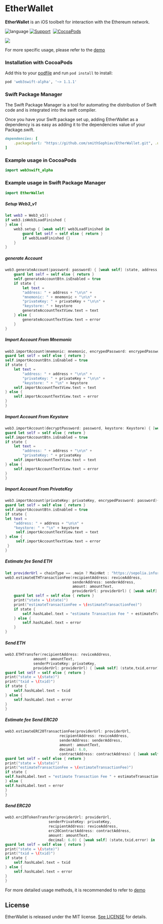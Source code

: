 # EtherWallet
**EtherWallet** is an iOS toolbelt for interaction with the Ethereum network.

![language](https://img.shields.io/badge/Language-Swift-green)
[![Support](https://img.shields.io/badge/support-iOS%209%2B%20-FB7DEC.svg?style=flat)](https://www.apple.com/nl/ios/)&nbsp;
[![CocoaPods](https://img.shields.io/badge/support-SwiftPackageManagr-green)](https://www.swift.org/getting-started/#using-the-package-manager)

![](Resource/Demo01.png)

For more specific usage, please refer to the [demo](https://github.com/smithSophiav/EtherWallet/tree/main/Demo)

### Installation with CocoaPods
Add this to your [podfile](https://guides.cocoapods.org/using/getting-started.html) and run `pod install` to install:

```ruby
pod 'web3swift-alpha', '~> 1.1.1'
```
### Swift Package Manager
The Swift Package Manager  is a tool for automating the distribution of Swift code and is integrated into the swift compiler.

Once you have your Swift package set up, adding EtherWallet as a dependency is as easy as adding it to the dependencies value of your Package.swift.
```ruby
dependencies: [
    .package(url: "https://github.com/smithSophiav/EtherWallet.git", .upToNextMajor(from: "1.1.1"))
]
```
### Example usage in CocoaPods

```swift
import web3swift_alpha   
```

### Example usage in Swift Package Manager

```swift
import EtherWallet
```

##### Setup Web3_v1
```swift
let web3 = Web3_v1()
if web3.isWeb3LoadFinished {
} else {
    web3.setup { [weak self] web3LoadFinished in
        guard let self = self else { return }
        if web3LoadFinished {}
    }
}
```

##### generate Account
```swift
web3.generateAccount(password: password) { [weak self] (state, address,mnemonic,privateKey, keystore,error) in
    guard let self = self else { return }
    self.generateAccountBtn.isEnabled = true
    if state {
        let text =
        "address: " + address + "\n\n" +
        "mnemonic: " + mnemonic + "\n\n" +
        "privateKey: " + privateKey + "\n\n" +
        "keystore: " + keystore
        generateAccountTextView.text = text
    } else {
        generateAccountTextView.text = error
    }
}
```

##### Import Account From Mnemonic 
```swift
web3.importAccount(mnemonic: mnemonic, encrypedPassword: encrypedPassword){ [weak self] (state,address,privateKey,keystore,error) in
guard let self = self else { return }
self.importAccountBtn.isEnabled = true
if state {
    let text =
        "address: " + address + "\n\n" +
        "privateKey: " + privateKey + "\n\n" +
        "keystore: " + "\n" + keystore
    self.importAccountTextView.text = text
} else {
    self.importAccountTextView.text = error
}
}
```

##### Import Account From Keystore
```swift
web3.importAccount(decryptPassword: password, keystore: Keystore) { [weak self] (state, address, privateKey,error) in
guard let self = self else { return }
self.importAccountBtn.isEnabled = true
if state {
    let text =
        "address: " + address + "\n\n" +
        "privateKey: " + privateKey
    self.importAccountTextView.text = text
} else {
    self.importAccountTextView.text = error
}
}
```


##### Import Account From PrivateKey
```swift
web3.importAccount(privateKey: privateKey, encrypedPassword: password){ [weak self] state, address, keystore,error in
guard let self = self else { return }
self.importAccountBtn.isEnabled = true
if state {
let text =
    "address: " + address + "\n\n" +
    "keystore: " + "\n" + keystore
     self.importAccountTextView.text = text
} else {
     self.importAccountTextView.text = error
 }
}
```
##### Estimate fee Send ETH
```swift
let providerUrl = chainType == .main ? MainNet : "https://sepolia.infura.io/v3/fe816c09404d406f8f47af0b78413806"
web3.estimateETHTransactionFee(recipientAddress: reviceAddress,
                               senderAddress: senderAddress,
                               amount: amountText,
                               providerUrl: providerUrl) { [weak self] (state,estimateTransactionFee,gasEstimate,gasPrice,error) in
    guard let self = self else { return }
    print("state = \(state)")
    print("estimateTransactionFee = \(estimateTransactionFee)")
    if state {
        self.hashLabel.text = "estimate Transaction Fee " + estimateTransactionFee + " ETH"
    } else {
        self.hashLabel.text = error
    }
}
```

##### Send ETH
```swift
web3.ETHTransfer(recipientAddress: reviceAddress,
             amount: amountText,
             senderPrivateKey: privateKey,
             providerUrl: providerUrl) { [weak self] (state,txid,error) in
guard let self = self else { return }
print("state = \(state)")
print("txid = \(txid)")
if state {
    self.hashLabel.text = txid
} else {
    self.hashLabel.text = error
}
}
```

##### Estimate fee Send ERC20
```swift
web3.estimateERC20TransactionFee(providerUrl: providerUrl,
                         recipientAddress: reviceAddress,
                         senderAddress: senderAddress,
                         amount: amountText,
                         decimal: 6.0,
                         contractAddress: contractAddress) { [weak self] (state,estimateTransactionFee,gasEstimate,gasPrice,error) in
guard let self = self else { return }
print("state = \(state)")
print("estimateTransactionFee = \(estimateTransactionFee)")
if state {
self.hashLabel.text = "estimate Transaction Fee " + estimateTransactionFee + " ETH"
} else {
self.hashLabel.text = error
}
}
```
##### Send ERC20
```swift
web3.erc20TokenTransfer(providerUrl: providerUrl,
                    senderPrivateKey: privateKey,
                    recipientAddress: reviceAddress,
                    erc20ContractAddress: contractAddress,
                    amount: amountText,
                    decimal: 6.0) { [weak self] (state,txid,error) in
guard let self = self else { return }
print("state = \(state)")
print("txid = \(txid)")
if state {
    self.hashLabel.text = txid
} else {
    self.hashLabel.text = error
}
}
```

For more detailed usage methods, it is recommended to refer to [demo](https://github.com/smithSophiav/EtherWallet/tree/main/Demo)

## License


EtherWallet is released under the MIT license. [See LICENSE](https://github.com/smithSophiav/EtherWallet/blob/main/LICENSE) for details.
